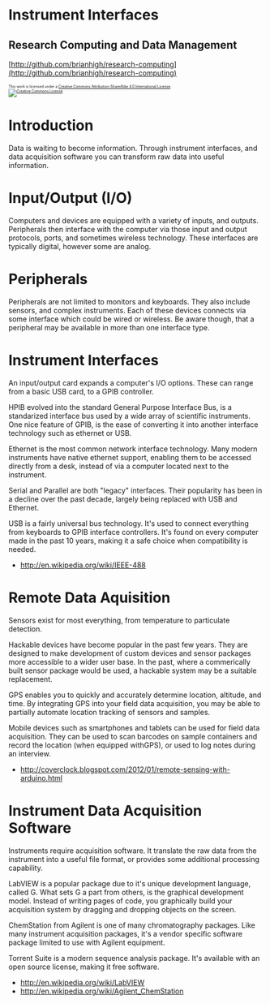 Instrument Interfaces
========================================================

Research Computing and Data Management
-------------------------------------------------------
[http://github.com/brianhigh/research-computing](http://github.com/brianhigh/research-computing)

<small style="font-size:.5em">
This work is licensed under a <a rel="license" href="http://creativecommons.org/licenses/by-sa/4.0/">Creative Commons Attribution-ShareAlike 4.0 International License</a>.<br />
<a rel="license" href="http://creativecommons.org/licenses/by-sa/4.0/"><img alt="Creative Commons License" style="border-width:0" src="https://i.creativecommons.org/l/by-sa/4.0/88x31.png" /></a>
</small> 

Introduction 
========================================================

Data is waiting to become information. Through instrument interfaces, and data acquisition software you can transform raw data into useful information.

Input/Output (I/O)
========================================================

Computers and devices are equipped with a variety of inputs, and outputs. Peripherals then interface with the computer via those input and output protocols, ports, and sometimes wireless technology. These interfaces are typically digital, however some are analog.

Peripherals
========================================================

Peripherals are not limited to monitors and keyboards. They also include sensors, and complex instruments. Each of these devices connects via some interface which could be wired or wireless. Be aware though, that a peripheral may be available in more than one interface type. 

Instrument Interfaces
========================================================

An input/output card expands a computer's I/O options. These can range from a basic USB card, to a GPIB controller.

HPIB evolved into the standard General Purpose Interface Bus, is a standarized interface bus used by a wide array of scientific instruments. One nice feature of GPIB, is the ease of converting it into another interface technology such as ethernet or USB.

Ethernet is the most common network interface technology. Many modern instruments have native ethernet support, enabling them to be accessed directly from a desk, instead of via a computer located next to the instrument.

Serial and Parallel are both "legacy" interfaces. Their popularity has been in a decline over the past decade, largely being replaced with USB and Ethernet.

USB is a fairly universal bus technology. It's used to connect everything from keyboards to GPIB interface controllers. It's found on every computer made in the past 10 years, making it a safe choice when compatibility is needed.

* http://en.wikipedia.org/wiki/IEEE-488

Remote Data Aquisition
========================================================

Sensors exist for most everything, from temperature to particulate detection.

Hackable devices have become popular in the past few years. They are designed to make development of custom devices and sensor packages more accessible to a wider user base. In the past, where a commerically built sensor package would be used, a hackable system may be a suitable replacement.

GPS enables you to quickly and accurately determine location, altitude, and time. By integrating GPS into your field data acquisition, you may be able to partially automate location tracking of sensors and samples.

Mobile devices such as smartphones and tablets can be used for field data acquisition. They can be used to scan barcodes on sample containers and record the location (when equipped withGPS), or used to log notes during an interview.

* http://coverclock.blogspot.com/2012/01/remote-sensing-with-arduino.html

Instrument Data Acquisition Software
========================================================

Instruments require acquisition software. It translate the raw data from the instrument into a useful file format, or provides some additional processing capability.

LabVIEW is a popular package due to it's unique development language, called G. What sets G a part from others, is the graphical development model. Instead of writing pages of code, you graphically build your acquisition system by dragging and dropping objects on the screen.

ChemStation from Agilent is one of many chromatography packages. Like many instrument acquisition packages, it's a vendor specific software package limited to use with Agilent equipment.

Torrent Suite is a modern sequence analysis package. It's available with an open source license, making it free software.

* http://en.wikipedia.org/wiki/LabVIEW
* http://en.wikipedia.org/wiki/Agilent_ChemStation

